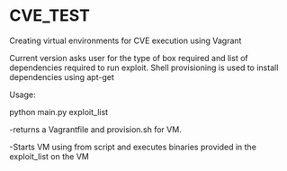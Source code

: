 # CVE_TEST
Creating virtual environments for CVE execution using Vagrant

Current version asks user for the type of box required and list of dependencies required to run exploit.
Shell provisioning is used to install dependencies using apt-get

Usage:

python main.py exploit_list

-returns a Vagrantfile and provision.sh for VM.

-Starts VM using from script and executes binaries provided in the exploit_list on the VM

